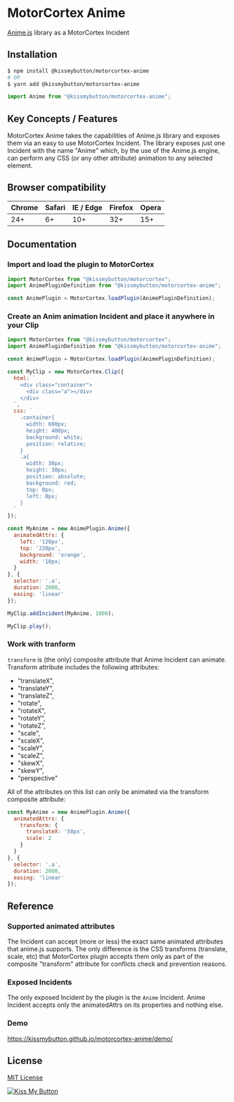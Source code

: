 # MotorCortex Anime

[Anime.js](https://animejs.com/) library as a MotorCortex Incident

## Installation
```bash
$ npm install @kissmybutton/motorcortex-anime
# OR
$ yarn add @kissmybutton/motorcortex-anime
```

```javascript
import Anime from "@kissmybutton/motorcortex-anime";
```


## Key Concepts / Features
MotorCortex Anime takes the capabilities of Anime.js library and exposes them via an easy to use MotorCortex Incident. 
The library exposes just one Incident with the name "Anime" which, by the use of the Anime.js engine, can perform any CSS (or any other attribute) animation to any selected element.

## Browser compatibility 
| Chrome | Safari | IE / Edge | Firefox | Opera |
| --- | --- | --- | --- | --- |
| 24+ | 6+ | 10+ | 32+ | 15+ |

## Documentation
### Import and load the plugin to MotorCortex
```javascript
import MotorCortex from "@kissmybutton/motorcortex";
import AnimePluginDefinition from "@kissmybutton/motorcortex-anime";

const AnimePlugin = MotorCortex.loadPlugin(AnimePluginDefinition);
```

### Create an Anim animation Incident and place it anywhere in your Clip
```javascript
import MotorCortex from "@kissmybutton/motorcortex";
import AnimePluginDefinition from "@kissmybutton/motorcortex-anime";

const AnimePlugin = MotorCortex.loadPlugin(AnimePluginDefinition);

const MyClip = new MotorCortex.Clip({
  html: `
    <div class="container">
      <div class="a"></div>
    </div>
  `,
  css: `
    .container{
      width: 600px;
      height: 400px;
      background: white;
      position: relative;
    }
    .a{
      width: 30px;
      height: 30px;
      position: absolute;
      background: red;
      top: 0px;
      left: 0px;
    }
  `
});

const MyAnime = new AnimePlugin.Anime({
  animatedAttrs: {
    left: '120px',
    top: '220px',
    background: 'orange',
    width: '10px;
  }
}, {
  selector: '.a',
  duration: 2000,
  easing: 'linear'
});

MyClip.addIncident(MyAnime, 1000);

MyClip.play();
```

### Work with tranform
`transform` is (the only) composite attribute that Anime Incident can animate. Transform attribute includes the following attributes:
- "translateX",
- "translateY",
- "translateZ",
- "rotate",
- "rotateX",
- "rotateY",
- "rotateZ",
- "scale",
- "scaleX",
- "scaleY",
- "scaleZ",
- "skewX",
- "skewY",
- "perspective"

All of the attributes on this list can only be animated via the transform composite attribute:
```javascript
const MyAnime = new AnimePlugin.Anime({
  animatedAttrs: {
    transform: {
      translateX: '50px',
      scale: 2
    }
  }
}, {
  selector: '.a',
  duration: 2000,
  easing: 'linear'
});
```

## Reference
### Supported animated attributes
The Incident can accept (more or less) the exact same animated attributes that anime.js supports. The only difference is the 
CSS transforms (translate, scale, etc) that MotorCortex plugin accepts them only as part of the composite "transform" attribute for conflicts check and prevention reasons. 
### Exposed Incidents
The only exposed Incident by the plugin is the `Anime` Incident. Anime Incident accepts only the animatedAttrs on its properties and nothing else.
### Demo
https://kissmybutton.github.io/motorcortex-anime/demo/


## License
[MIT License](https://opensource.org/licenses/MIT)


  
  
[![Kiss My Button](https://presskit.kissmybutton.gr/logos/kissmybutton-logo-small.png)](https://kissmybutton.gr)
